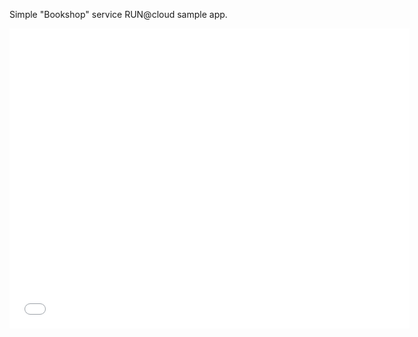 Simple "Bookshop" service RUN@cloud sample app.

<object width="640" height="480"><param name="movie" value="//www.youtube.com/v/agbL9YWeC90?version=3&amp;hl=en_US"></param><param name="allowFullScreen" value="true"></param><param name="allowscriptaccess" value="always"></param><embed src="//www.youtube.com/v/agbL9YWeC90?version=3&amp;hl=en_US" type="application/x-shockwave-flash" width="640" height="480" allowscriptaccess="always" allowfullscreen="true"></embed></object>
